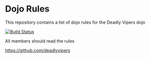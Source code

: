 Dojo Rules
==========

This repository contains a list of dojo rules for the Deadly Vipers dojo

[![Build Status](https://secure.travis-ci.org/rails/arel.svg?branch=master)](http://travis-ci.org/rails/arel)

All members should read the rules

https://github.com/deadlyvipers
